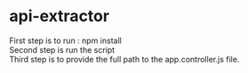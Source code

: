 # api-extractor

First step is to run : npm install  
Second step is run the script  
Third step is to provide the full path to the app.controller.js file.  
